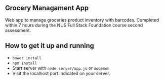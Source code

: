 ## Grocery Managament App 
Web app to manage groceries product inventory with barcodes. Completed within 7 hours during the NUS Full Stack Foundation course second assessment.

## How to get it up and running
* `bower install`
* `npm install`
* Start server with `node server/app.js` or `nodemon`
* Visit the localhost port indicated on your server.
